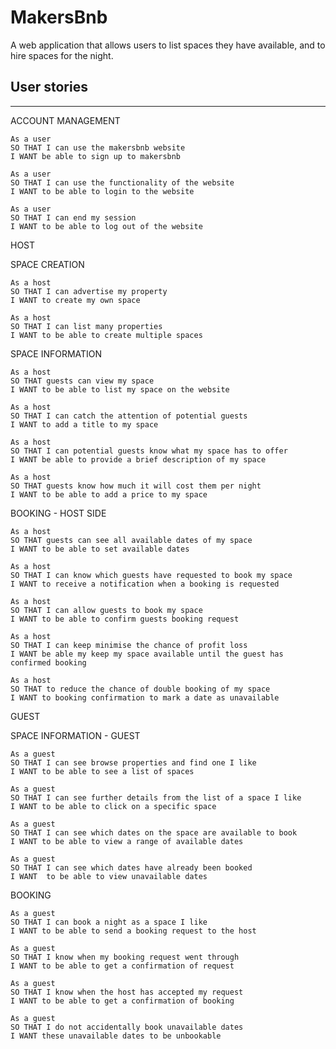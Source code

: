 # MakersBnb

A web application that allows users to list spaces they have available, and to hire spaces for the night.

## User stories
---------------

ACCOUNT MANAGEMENT


```
As a user
SO THAT I can use the makersbnb website 
I WANT be able to sign up to makersbnb
```
```
As a user
SO THAT I can use the functionality of the website
I WANT to be able to login to the website
```
```
As a user
SO THAT I can end my session
I WANT to be able to log out of the website
```


HOST

SPACE CREATION

```
As a host
SO THAT I can advertise my property
I WANT to create my own space 
```
```
As a host
SO THAT I can list many properties 
I WANT to be able to create multiple spaces
```


SPACE INFORMATION

```
As a host
SO THAT guests can view my space
I WANT to be able to list my space on the website
```
```
As a host
SO THAT I can catch the attention of potential guests
I WANT to add a title to my space
```
```
As a host
SO THAT I can potential guests know what my space has to offer
I WANT be able to provide a brief description of my space
```
```
As a host
SO THAT guests know how much it will cost them per night 
I WANT to be able to add a price to my space
```


BOOKING - HOST SIDE

```
As a host
SO THAT guests can see all available dates of my space
I WANT to be able to set available dates
```
```
As a host
SO THAT I can know which guests have requested to book my space
I WANT to receive a notification when a booking is requested 
```
```
As a host 
SO THAT I can allow guests to book my space
I WANT to be able to confirm guests booking request
```
```
As a host
SO THAT I can keep minimise the chance of profit loss
I WANT be able my keep my space available until the guest has confirmed booking
```
```
As a host
SO THAT to reduce the chance of double booking of my space
I WANT to booking confirmation to mark a date as unavailable
```


GUEST

SPACE INFORMATION - GUEST

```
As a guest
SO THAT I can see browse properties and find one I like
I WANT to be able to see a list of spaces
```
```
As a guest 
SO THAT I can see further details from the list of a space I like
I WANT to be able to click on a specific space
```
```
As a guest
SO THAT I can see which dates on the space are available to book
I WANT to be able to view a range of available dates
```
```
As a guest
SO THAT I can see which dates have already been booked
I WANT  to be able to view unavailable dates
```


BOOKING

```
As a guest
SO THAT I can book a night as a space I like
I WANT to be able to send a booking request to the host
```
```
As a guest
SO THAT I know when my booking request went through
I WANT to be able to get a confirmation of request
```
```
As a guest 
SO THAT I know when the host has accepted my request
I WANT to be able to get a confirmation of booking
```
```
As a guest
SO THAT I do not accidentally book unavailable dates
I WANT these unavailable dates to be unbookable
```
